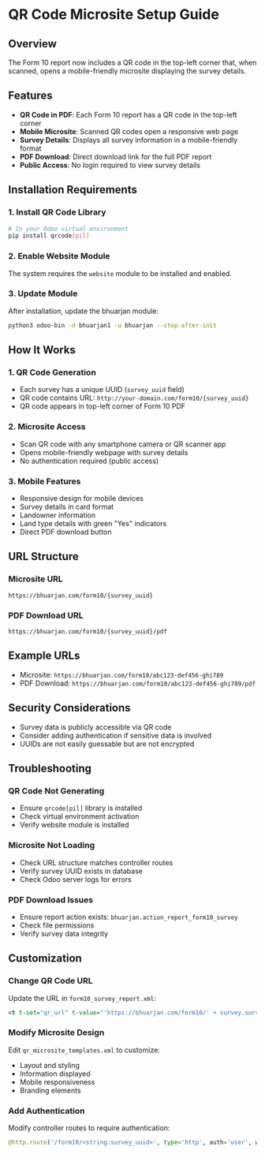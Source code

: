 # QR Code Microsite Setup Guide

## Overview
The Form 10 report now includes a QR code in the top-left corner that, when scanned, opens a mobile-friendly microsite displaying the survey details.

## Features
- **QR Code in PDF**: Each Form 10 report has a QR code in the top-left corner
- **Mobile Microsite**: Scanned QR codes open a responsive web page
- **Survey Details**: Displays all survey information in a mobile-friendly format
- **PDF Download**: Direct download link for the full PDF report
- **Public Access**: No login required to view survey details

## Installation Requirements

### 1. Install QR Code Library
```bash
# In your Odoo virtual environment
pip install qrcode[pil]
```

### 2. Enable Website Module
The system requires the `website` module to be installed and enabled.

### 3. Update Module
After installation, update the bhuarjan module:
```bash
python3 odoo-bin -d bhuarjan1 -u bhuarjan --stop-after-init
```

## How It Works

### 1. QR Code Generation
- Each survey has a unique UUID (`survey_uuid` field)
- QR code contains URL: `http://your-domain.com/form10/{survey_uuid}`
- QR code appears in top-left corner of Form 10 PDF

### 2. Microsite Access
- Scan QR code with any smartphone camera or QR scanner app
- Opens mobile-friendly webpage with survey details
- No authentication required (public access)

### 3. Mobile Features
- Responsive design for mobile devices
- Survey details in card format
- Landowner information
- Land type details with green "Yes" indicators
- Direct PDF download button

## URL Structure

### Microsite URL
```
https://bhuarjan.com/form10/{survey_uuid}
```

### PDF Download URL
```
https://bhuarjan.com/form10/{survey_uuid}/pdf
```

## Example URLs
- Microsite: `https://bhuarjan.com/form10/abc123-def456-ghi789`
- PDF Download: `https://bhuarjan.com/form10/abc123-def456-ghi789/pdf`

## Security Considerations
- Survey data is publicly accessible via QR code
- Consider adding authentication if sensitive data is involved
- UUIDs are not easily guessable but are not encrypted

## Troubleshooting

### QR Code Not Generating
- Ensure `qrcode[pil]` library is installed
- Check virtual environment activation
- Verify website module is installed

### Microsite Not Loading
- Check URL structure matches controller routes
- Verify survey UUID exists in database
- Check Odoo server logs for errors

### PDF Download Issues
- Ensure report action exists: `bhuarjan.action_report_form10_survey`
- Check file permissions
- Verify survey data integrity

## Customization

### Change QR Code URL
Update the URL in `form10_survey_report.xml`:
```xml
<t t-set="qr_url" t-value="'https://bhuarjan.com/form10/' + survey.survey_uuid"/>
```

### Modify Microsite Design
Edit `qr_microsite_templates.xml` to customize:
- Layout and styling
- Information displayed
- Mobile responsiveness
- Branding elements

### Add Authentication
Modify controller routes to require authentication:
```python
@http.route('/form10/<string:survey_uuid>', type='http', auth='user', website=True)
```
